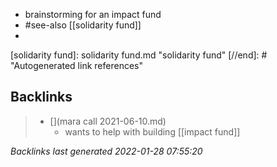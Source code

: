 - brainstorming for an impact fund
- #see-also [[solidarity fund]]
- 

[//begin]: # "Autogenerated link references for markdown compatibility"
[solidarity fund]: solidarity fund.md "solidarity fund"
[//end]: # "Autogenerated link references"

## Backlinks

> - [](mara call 2021-06-10.md)
>   - wants to help with building [[impact fund]]

_Backlinks last generated 2022-01-28 07:55:20_
